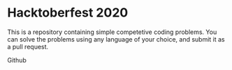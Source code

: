 # Hacktoberfest 2020

This is a repository containing simple competetive coding problems. You can solve the problems using any language of your choice, and submit it as a pull request.

Github

